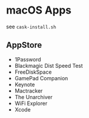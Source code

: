 # macOS Apps

see `cask-install.sh`

## AppStore

* 1Password
* Blackmagic Dist Speed Test
* FreeDiskSpace
* GamePad Companion
* Keynote
* Mactracker
* The Unarchiver
* WiFi Explorer
* Xcode
